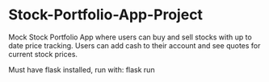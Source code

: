 # Stock-Portfolio-App-Project
Mock Stock Portfolio App where users can buy and sell stocks with up to date price tracking. Users can add cash to their account and see quotes for current stock prices.

Must have flask installed, run with:
flask run
